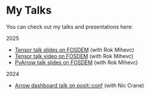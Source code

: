 # My Talks

You can check out my talks and presentations here:

2025
- [Tensor talk slides on FOSDEM](https://alenkaf.github.io/talks/FOSDEM_2025_tensor_extension.pdf) (with Rok Mihevc)
- [Tensor talk video on FOSDEM](https://mirror.as35701.net/video.fosdem.org/2025/ub5132/fosdem-2025-6096-apache-arrow-tensor-arrays-an-approach-for-storing-tensor-data.av1.webm) (with Rok Mihevc)
- [PyArrow talk slides on FOSDEM](https://alenkaf.github.io/talks/FOSDEM_2025_PyArrow.pdf) (with Rok Mihevc)

2024
- [Arrow dashboard talk on posit::conf](https://alenkaf.github.io/talks/PositConf_2024_Arrow_dash.pdf) (with Nic Crane)
